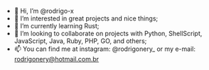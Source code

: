 - 👋 Hi, I’m @rodrigo-x
- 👀 I’m interested in great projects and nice things;
- 🌱 I’m currently learning Rust;
- 💞️ I’m looking to collaborate on projects with Python, ShellScript, JavaScript, Java, Ruby, PHP, GO, and others;
- 📫 You can find me at instagram: @rodrigonery_ or my e-mail: rodrigonery@hotmail.com.br
